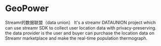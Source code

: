 # GeoPower
Streamr的数据联盟（data union）  It's a streamr DATAUNION project which can use streamr SDK to collect user location data with privacy-preserving. the data provider is the user and buyer can purchase the location data on Streamr marketplace and make the real-time population thermograph.

